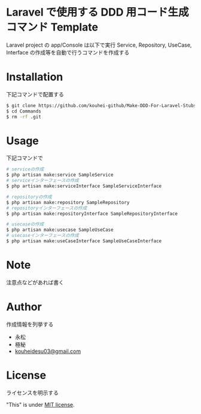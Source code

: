 # Laravel で使用する DDD 用コード生成コマンド Template

Laravel project の app/Console は以下で実行
Service, Repository, UseCase, Interface の作成等を自動で行うコマンドを作成する

# Installation

下記コマンドで配置する

```bash
$ git clone https://github.com/kouhei-github/Make-DDD-For-Laravel-Stubs.git Commands
$ cd Commands
$ rm -rf .git
```

# Usage

下記コマンドで

```bash
# serviceの作成
$ php artisan make:service SampleService
# serviceインターフェースの作成
$ php artisan make:serviceInterface SampleServiceInterface

# repositoryの作成
$ php artisan make:repository SampleRepository
# repositoryインターフェースの作成
$ php artisan make:repositoryInterface SampleRepositoryInterface

# usecaseの作成
$ php artisan make:usecase SampleUseCase
# usecaseインターフェースの作成
$ php artisan make:useCaseInterface SampleUseCaseInterface
```

# Note

注意点などがあれば書く

# Author

作成情報を列挙する

- 永松
- 極秘
- kouheidesu03@gmail.com

# License

ライセンスを明示する

"This" is under [MIT license](https:/).
